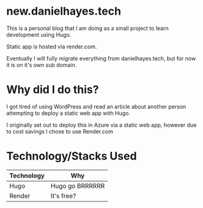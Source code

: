 # new.danielhayes.tech

This is a personal blog that I am doing as a small project to learn development using Hugo.

Static app is hosted via render.com.

Eventually I will fully migrate everything from danielhayes.tech, but for now it is on it's own sub domain. 

# Why did I do this?

I got tired of using WordPress and read an article about another person attempting to deploy a static web app with Hugo.

I originally set out to deploy this in Azure via a static web app, however due to cost savings I chose to use Render.com

# Technology/Stacks Used

|   Technology  | Why   |
| ------------- |-------|
| Hugo          | Hugo go BRRRRRR   |
| Render        | It's free?        |